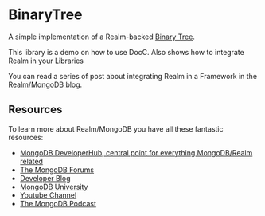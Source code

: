 # BinaryTree

A simple implementation of a Realm-backed [Binary Tree](https://en.wikipedia.org/wiki/Binary_tree).

This library is a demo on how to use DocC. Also shows how to integrate Realm in your Libraries

You can read a series of post about integrating Realm in a Framework in the [Realm/MongoDB blog](https://developer.mongodb.com/how-to/adding-realm-as-dependency-ios-framework/).

## Resources

To learn more about Realm/MongoDB you have all these fantastic resources:

- [MongoDB DeveloperHub, central point for everything MongoDB/Realm related](https://developer.mongodb.com/)
- [The MongoDB Forums](https://www.mongodb.com/community/forums/)
- [Developer Blog](https://developer.mongodb.com/learn/?content=Articles#main)
- [MongoDB University](https://university.mongodb.com/)
- [Youtube Channel](https://www.youtube.com/c/MongoDBofficial)
- [The MongoDB Podcast](https://developer.mongodb.com/learn/?content=Podcasts#main)
